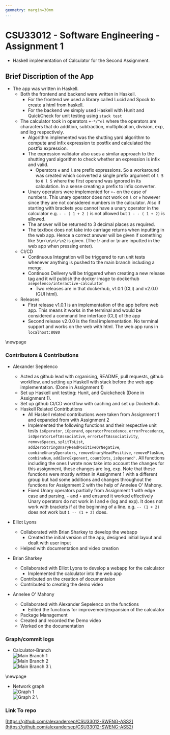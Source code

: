 ```yaml
---
geometry: margin=30mm
...
```

# CSU33012 - Software Engineering - Assignment 1
* Haskell implementation of Calculator for the Second Assignment.

## Brief Discription of the App
* The app was written in Haskell.
    - Both the frontend and backend were written in Haskell.
        - For the frontend we used a library called Lucid and Spock to create a html from haskell.
        - For the backend we simply used Haskell with Hunit and QuickCheck for unit testing using `stack test`
    - The calculator took in operators `+-*/^el` where the operators are characters that do
      addition, subtraction, multiplication, division, exp, and log respectively.
        - Algorithm implemented was the shutting yard algorithm to compute and infix expression to postfix and calculated the postfix expression.
        - The expression validator also uses a similar approach to the shutting yard algorithm to check whether an expression is infix and valid.
            - Operators `e` and `l` are prefix expressions. So a workaround was created which converted a single prefix argument
              of `l 5` to `0 l 5` where the first operand was ignored in its calculation. In a sense creating a prefix to infix converter.
        - Unary operators were implemented for `+-` on the case of numbers. This unary operator does not work on `l` or `e` however since they
          are not considered numbers in the calculator. Also if starting with brackets you cannot have a unary operator in the calculator e.g.
          `- - ( 1 + 2 )` is not allowed but `1 - - ( 1 + 2)` is allowed.
        - The answer will be returned to 3 decimal places as required.
        - The textbox does not take into carriage returns when inputting in the web app. Hence a correct answer will be given 
          if something like `3\n+\n\n\r\n2` is given. (The *\\r* and or *\\n* are inputted in the web app when pressing enter).
    - CI/CD
        - Continuous Integration will be triggered to run unit tests whenever anything is pushed to the main branch including a merge.
        - Continuos Delivery will be triggered when creating a new release tag and it will publish the docker image to dockerhub `asepelenco/interactive-calculator` 
            - Two releases are in that dockerhub, v1.0.1 (CLI) and v2.0.0 (GUI html).
    - Releases
        - First release v1.0.1 is an implementation of the app before web app. This means it works in the terminal and would be considered a
          command line interface (CLI) of the app
        - Second release v2.0.0 is the final implementation. No terminal support and works on the web with html. The web app runs in `localhost:8080`

\newpage

### Contributors & Contributions
* Alexander Sepelenco
    - Acted as github lead with organising, README, pull requests,
      github workflow, and setting up Haskell with stack before the web app implementation. (Done in Assignment 1)
    - Set up Haskell unit testing: Hunit, and Quickcheck (Done in Assignment 1).
    - Set up github CI/CD workflow with caching and set up Dockerhub.
    * Haskell Related Contributions
        - All Haskell related contributions were taken from Assignment 1
          and expanded from with Assignment 2
        - Implemented the following functions and their respective unit tests
          `isOperator`, `iOperand`, `operatorPrecedence`, `errorPrecedence`,
          `isOperatorLeftAssociative`, `errorLeftAssociativity`, `removeSpaces`,
          `splitToList`, `addZeroStringUnaryHeadPositiveOrNegative`,
          `combineUnaryOperators`, `removeUnaryHeadPositive`, `removePlusNum`,
          `combineNum`, `addZeroExponent`, `countDots`, `isOperand'`. All functions including the ones I wrote
          now take into account the changes for this assignment, these changes are log, exp. Note that these functions were mostly
          written in Assignment 1 with a different group but had some additions and changes throughout the functions for Assignment 2 with 
          the help of Annelee O' Mahony.
        - Fixed Unary operators partially from Assignment 1 with edge case and parsing, `-` and `+` and ensured it worked effectively
          Unary operators do not work in l and e (log and exp). It does not work with brackets if at the beginning of a line.
          e.g. `-- (1 + 2)` does not work but `1 -- (1 + 2)` does.
          
* Elliot Lyons
    * Collaborated with Brian Sharkey to develop the webapp
        * Created the initial version of the app, designed initial layout and dealt with user input
    * Helped with documentation and video creation


* Brian Sharkey
  * Collaborated with Elliot Lyons to develop a webapp for the calculator
    * Implemented the calculator into the web app
  * Contributed on the creation of documentaion
  * Contributed to creating the demo video

* Annelee O' Mahony
  * Collaborated with Alexander Sepelenco on the functions 
    * Edited the functions for improvement/expansion of the calculator
  * Package Management
  * Created and recorded the Demo video
  * Worked on the documentation


### Graph/commit logs
* Calculator-Branch \
![Main Branch 1](imgs/commit3.png) \
![Main Branch 2](imgs/commit2.png) \
![Main Branch 3](imgs/commit1.png) \

\newpage

* Network graph \
![Graph 1](imgs/graph2.png) \
![Graph 2](imgs/graph1.png) \

### Link To repo
[https://github.com/alexandersep/CSU33012-SWENG-ASS2](https://github.com/alexandersep/CSU33012-SWENG-ASS2)
